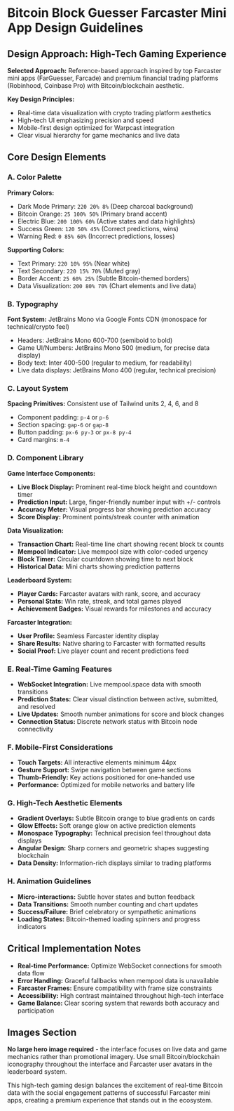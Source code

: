# Bitcoin Block Guesser Farcaster Mini App Design Guidelines

## Design Approach: High-Tech Gaming Experience
**Selected Approach:** Reference-based approach inspired by top Farcaster mini apps (FarGuesser, Farcade) and premium financial trading platforms (Robinhood, Coinbase Pro) with Bitcoin/blockchain aesthetic.

**Key Design Principles:**
- Real-time data visualization with crypto trading platform aesthetics
- High-tech UI emphasizing precision and speed
- Mobile-first design optimized for Warpcast integration
- Clear visual hierarchy for game mechanics and live data

## Core Design Elements

### A. Color Palette
**Primary Colors:**
- Dark Mode Primary: `220 20% 8%` (Deep charcoal background)
- Bitcoin Orange: `25 100% 50%` (Primary brand accent)
- Electric Blue: `200 100% 60%` (Active states and data highlights)
- Success Green: `120 50% 45%` (Correct predictions, wins)
- Warning Red: `0 85% 60%` (Incorrect predictions, losses)

**Supporting Colors:**
- Text Primary: `220 10% 95%` (Near white)
- Text Secondary: `220 15% 70%` (Muted gray)
- Border Accent: `25 60% 25%` (Subtle Bitcoin-themed borders)
- Data Visualization: `200 80% 70%` (Chart elements and live data)

### B. Typography
**Font System:** JetBrains Mono via Google Fonts CDN (monospace for technical/crypto feel)
- Headers: JetBrains Mono 600-700 (semibold to bold)
- Game UI/Numbers: JetBrains Mono 500 (medium, for precise data display)
- Body text: Inter 400-500 (regular to medium, for readability)
- Live data displays: JetBrains Mono 400 (regular, technical precision)

### C. Layout System
**Spacing Primitives:** Consistent use of Tailwind units 2, 4, 6, and 8
- Component padding: `p-4` or `p-6`
- Section spacing: `gap-6` or `gap-8`
- Button padding: `px-6 py-3` or `px-8 py-4`
- Card margins: `m-4`

### D. Component Library

**Game Interface Components:**
- **Live Block Display:** Prominent real-time block height and countdown timer
- **Prediction Input:** Large, finger-friendly number input with +/- controls
- **Accuracy Meter:** Visual progress bar showing prediction accuracy
- **Score Display:** Prominent points/streak counter with animation

**Data Visualization:**
- **Transaction Chart:** Real-time line chart showing recent block tx counts
- **Mempool Indicator:** Live mempool size with color-coded urgency
- **Block Timer:** Circular countdown showing time to next block
- **Historical Data:** Mini charts showing prediction patterns

**Leaderboard System:**
- **Player Cards:** Farcaster avatars with rank, score, and accuracy
- **Personal Stats:** Win rate, streak, and total games played
- **Achievement Badges:** Visual rewards for milestones and accuracy

**Farcaster Integration:**
- **User Profile:** Seamless Farcaster identity display
- **Share Results:** Native sharing to Farcaster with formatted results
- **Social Proof:** Live player count and recent predictions feed

### E. Real-Time Gaming Features
- **WebSocket Integration:** Live mempool.space data with smooth transitions
- **Prediction States:** Clear visual distinction between active, submitted, and resolved
- **Live Updates:** Smooth number animations for score and block changes
- **Connection Status:** Discrete network status with Bitcoin node connectivity

### F. Mobile-First Considerations
- **Touch Targets:** All interactive elements minimum 44px
- **Gesture Support:** Swipe navigation between game sections
- **Thumb-Friendly:** Key actions positioned for one-handed use
- **Performance:** Optimized for mobile networks and battery life

### G. High-Tech Aesthetic Elements
- **Gradient Overlays:** Subtle Bitcoin orange to blue gradients on cards
- **Glow Effects:** Soft orange glow on active prediction elements
- **Monospace Typography:** Technical precision feel throughout data displays
- **Angular Design:** Sharp corners and geometric shapes suggesting blockchain
- **Data Density:** Information-rich displays similar to trading platforms

### H. Animation Guidelines
- **Micro-interactions:** Subtle hover states and button feedback
- **Data Transitions:** Smooth number counting and chart updates
- **Success/Failure:** Brief celebratory or sympathetic animations
- **Loading States:** Bitcoin-themed loading spinners and progress indicators

## Critical Implementation Notes
- **Real-time Performance:** Optimize WebSocket connections for smooth data flow
- **Error Handling:** Graceful fallbacks when mempool data is unavailable
- **Farcaster Frames:** Ensure compatibility with frame size constraints
- **Accessibility:** High contrast maintained throughout high-tech interface
- **Game Balance:** Clear scoring system that rewards both accuracy and participation

## Images Section
**No large hero image required** - the interface focuses on live data and game mechanics rather than promotional imagery. Use small Bitcoin/blockchain iconography throughout the interface and Farcaster user avatars in the leaderboard system.

This high-tech gaming design balances the excitement of real-time Bitcoin data with the social engagement patterns of successful Farcaster mini apps, creating a premium experience that stands out in the ecosystem.